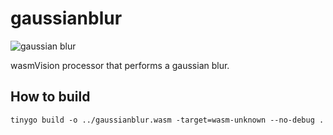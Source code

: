 # gaussianblur

![gaussian blur](../../images/gaussianblur-processor.png)

wasmVision processor that performs a gaussian blur.

## How to build

```shell
tinygo build -o ../gaussianblur.wasm -target=wasm-unknown --no-debug .
```
